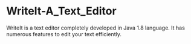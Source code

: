 # WriteIt-A_Text_Editor
WriteIt is a text editor completely developed in Java 1.8 language. It has numerous features to edit your text efficiently.
